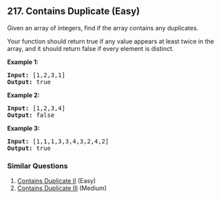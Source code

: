 <!--|This file generated by command(leetcode description); DO NOT EDIT.    |-->
<!--+----------------------------------------------------------------------+-->
<!--|@author    Openset <openset.wang@gmail.com>                           |-->
<!--|@link      https://github.com/openset                                 |-->
<!--|@home      https://github.com/openset/leetcode                        |-->
<!--+----------------------------------------------------------------------+-->

## 217. Contains Duplicate (Easy)

<p>Given an array of integers, find if the array contains any duplicates.</p>

<p>Your function should return true if any value appears at least twice in the array, and it should return false if every element is distinct.</p>

<p><strong>Example 1:</strong></p>

<pre>
<strong>Input:</strong> [1,2,3,1]
<strong>Output:</strong> true</pre>

<p><strong>Example 2:</strong></p>

<pre>
<strong>Input: </strong>[1,2,3,4]
<strong>Output:</strong> false</pre>

<p><strong>Example 3:</strong></p>

<pre>
<strong>Input: </strong>[1,1,1,3,3,4,3,2,4,2]
<strong>Output:</strong> true</pre>


### Similar Questions
  1. [Contains Duplicate II](https://github.com/openset/leetcode/tree/master/solution/contains-duplicate-ii) (Easy)
  1. [Contains Duplicate III](https://github.com/openset/leetcode/tree/master/solution/contains-duplicate-iii) (Medium)
